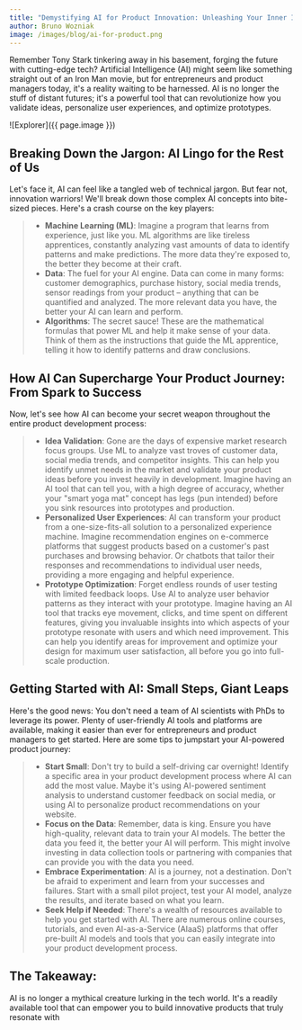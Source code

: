 ```yaml
---
title: "Demystifying AI for Product Innovation: Unleashing Your Inner Iron Man"
author: Bruno Wozniak
image: /images/blog/ai-for-product.png
---
```


Remember Tony Stark tinkering away in his basement, forging the future with cutting-edge tech? Artificial Intelligence (AI) might seem like something straight out of an Iron Man movie, but for entrepreneurs and product managers today, it's a reality waiting to be harnessed. AI is no longer the stuff of distant futures; it's a powerful tool that can revolutionize how you validate ideas, personalize user experiences, and optimize prototypes.

![Explorer]({{ page.image }})

<!--more-->

## Breaking Down the Jargon: AI Lingo for the Rest of Us

Let's face it, AI can feel like a tangled web of technical jargon. But fear not, innovation warriors! We'll break down those complex AI concepts into bite-sized pieces. Here's a crash course on the key players:

> - **Machine Learning (ML)**: Imagine a program that learns from experience, just like you. ML algorithms are like tireless apprentices, constantly analyzing vast amounts of data to identify patterns and make predictions. The more data they're exposed to, the better they become at their craft.
> - **Data**: The fuel for your AI engine. Data can come in many forms: customer demographics, purchase history, social media trends, sensor readings from your product – anything that can be quantified and analyzed. The more relevant data you have, the better your AI can learn and perform.
> - **Algorithms**: The secret sauce! These are the mathematical formulas that power ML and help it make sense of your data. Think of them as the instructions that guide the ML apprentice, telling it how to identify patterns and draw conclusions.

## How AI Can Supercharge Your Product Journey: From Spark to Success

Now, let's see how AI can become your secret weapon throughout the entire product development process:

> - **Idea Validation**: Gone are the days of expensive market research focus groups. Use ML to analyze vast troves of customer data, social media trends, and competitor insights. This can help you identify unmet needs in the market and validate your product ideas before you invest heavily in development. Imagine having an AI tool that can tell you, with a high degree of accuracy, whether your "smart yoga mat" concept has legs (pun intended) before you sink resources into prototypes and production.
> - **Personalized User Experiences**: AI can transform your product from a one-size-fits-all solution to a personalized experience machine. Imagine recommendation engines on e-commerce platforms that suggest products based on a customer's past purchases and browsing behavior. Or chatbots that tailor their responses and recommendations to individual user needs, providing a more engaging and helpful experience.
> - **Prototype Optimization**: Forget endless rounds of user testing with limited feedback loops. Use AI to analyze user behavior patterns as they interact with your prototype. Imagine having an AI tool that tracks eye movement, clicks, and time spent on different features, giving you invaluable insights into which aspects of your prototype resonate with users and which need improvement. This can help you identify areas for improvement and optimize your design for maximum user satisfaction, all before you go into full-scale production.

## Getting Started with AI: Small Steps, Giant Leaps

Here's the good news: You don't need a team of AI scientists with PhDs to leverage its power. Plenty of user-friendly AI tools and platforms are available, making it easier than ever for entrepreneurs and product managers to get started. Here are some tips to jumpstart your AI-powered product journey:

> - **Start Small**: Don't try to build a self-driving car overnight! Identify a specific area in your product development process where AI can add the most value. Maybe it's using AI-powered sentiment analysis to understand customer feedback on social media, or using AI to personalize product recommendations on your website.
> - **Focus on the Data**: Remember, data is king. Ensure you have high-quality, relevant data to train your AI models. The better the data you feed it, the better your AI will perform. This might involve investing in data collection tools or partnering with companies that can provide you with the data you need.
> - **Embrace Experimentation**: AI is a journey, not a destination. Don't be afraid to experiment and learn from your successes and failures. Start with a small pilot project, test your AI model, analyze the results, and iterate based on what you learn.
> - **Seek Help if Needed**: There's a wealth of resources available to help you get started with AI. There are numerous online courses, tutorials, and even AI-as-a-Service (AIaaS) platforms that offer pre-built AI models and tools that you can easily integrate into your product development process.

## The Takeaway:

AI is no longer a mythical creature lurking in the tech world. It's a readily available tool that can empower you to build innovative products that truly resonate with
